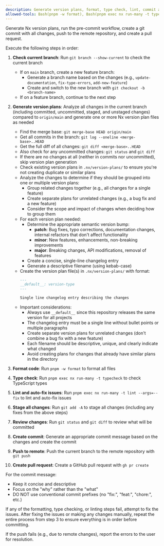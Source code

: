 ```yaml
---
description: Generate version plans, format, type check, lint, commit all changes, push to remote, and create a pull request
allowed-tools: Bash(pnpm -w format), Bash(pnpm exec nx run-many -t typecheck:*), Bash(pnpm exec nx run-many -t lint:*), Bash(pnpm exec nx run-many -t lint --args=--fix), Bash(git status:*), Bash(git diff:*), Bash(git branch:*), Bash(git merge-base:*), Bash(git log:*), Bash(git checkout:*), Bash(git add:*), Bash(git commit:*), Bash(git push:*), Bash(gh pr create:*), Read(.nx/version-plans/**), Edit(.nx/version-plans/**)
---
```


Generate Nx version plans, run the pre-commit workflow, create a git commit with all changes, push to the remote repository, and create a pull request.

Execute the following steps in order:

1. **Check current branch**: Run `git branch --show-current` to check the current branch
   - If on `main` branch, create a new feature branch:
     - Generate a branch name based on the changes (e.g., `update-documentation`, `fix-type-errors`, `add-new-feature`)
     - Create and switch to the new branch with `git checkout -b <branch-name>`
   - If on a feature branch, continue to the next step

2. **Generate version plans**: Analyze all changes in the current branch (including committed, uncommitted, staged, and unstaged changes) compared to `origin/main` and generate one or more Nx version plan files as needed
   - Find the merge base: `git merge-base HEAD origin/main`
   - Get all commits in the branch: `git log --oneline <merge-base>..HEAD`
   - Get the full diff of all changes: `git diff <merge-base>..HEAD`
   - Also check for any uncommitted changes: `git status` and `git diff`
   - If there are no changes at all (neither in commits nor uncommitted), skip version plan generation
   - Check existing version plans in `.nx/version-plans/` to ensure you're not creating duplicate or similar plans
   - Analyze the changes to determine if they should be grouped into one or multiple version plans:
     - Group related changes together (e.g., all changes for a single feature)
     - Create separate plans for unrelated changes (e.g., a bug fix and a new feature)
     - Consider the scope and impact of changes when deciding how to group them
   - For each version plan needed:
     - Determine the appropriate semantic version bump:
       - **patch**: Bug fixes, typo corrections, documentation changes, internal refactors that don't affect functionality
       - **minor**: New features, enhancements, non-breaking improvements
       - **major**: Breaking changes, API modifications, removal of features
     - Create a concise, single-line changelog entry
     - Generate a descriptive filename (using kebab-case)
   - Create the version plan file(s) in `.nx/version-plans/` with format:
     ```markdown
     ---
     __default__: version-type
     ---

     Single line changelog entry describing the changes
     ```
   - Important considerations:
     - Always use `__default__` since this repository releases the same version for all projects
     - The changelog entry must be a single line without bullet points or multiple paragraphs
     - Create separate version plans for unrelated changes (don't combine a bug fix with a new feature)
     - Each filename should be descriptive, unique, and clearly indicate what changed
     - Avoid creating plans for changes that already have similar plans in the directory

3. **Format code**: Run `pnpm -w format` to format all files

4. **Type check**: Run `pnpm exec nx run-many -t typecheck` to check TypeScript types

5. **Lint and auto-fix issues**: Run `pnpm exec nx run-many -t lint --args=--fix` to lint and auto-fix issues

6. **Stage all changes**: Run `git add -A` to stage all changes (including any fixes from the above steps)

7. **Review changes**: Run `git status` and `git diff` to review what will be committed

8. **Create commit**: Generate an appropriate commit message based on the changes and create the commit

9. **Push to remote**: Push the current branch to the remote repository with `git push`

10. **Create pull request**: Create a GitHub pull request with `gh pr create`

For the commit message:
- Keep it concise and descriptive
- Focus on the "why" rather than the "what"
- DO NOT use conventional commit prefixes (no "fix:", "feat:", "chore:", etc.)

If any of the formatting, type checking, or linting steps fail, attempt to fix the issues. After fixing the issues or making any changes manually, repeat the entire process from step 3 to ensure everything is in order before committing.

If the push fails (e.g., due to remote changes), report the errors to the user for resolution.
